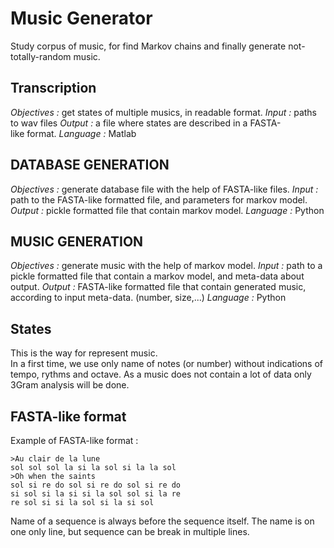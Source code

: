 # Music Generator
Study corpus of music, for find Markov chains and finally generate not-totally-random music.



## Transcription
_Objectives :_ get states of multiple musics, in readable format.
_Input :_ paths to wav files
_Output :_ a file where states are described in a FASTA-like format.
_Language :_ Matlab


## DATABASE GENERATION
_Objectives :_ generate database file with the help of FASTA-like files.
_Input :_ path to the FASTA-like formatted file, and parameters for markov model.
_Output :_ pickle formatted file that contain markov model.
_Language :_ Python


## MUSIC GENERATION
_Objectives :_ generate music with the help of markov model.
_Input :_ path to a pickle formatted file that contain a markov model, and meta-data about output.
_Output :_ FASTA-like formatted file that contain generated music, according to input meta-data. (number, size,...)
_Language :_ Python

## States
This is the way for represent music.   
In a first time, we use only name of notes (or number) without indications of tempo, rythms and octave.
As a music does not contain a lot of data only 3Gram analysis will be done.  



## FASTA-like format
Example of FASTA-like format :

    >Au clair de la lune
    sol sol sol la si la sol si la la sol
    >Oh when the saints
    sol si re do sol si re do sol si re do 
    si sol si la si si la sol sol si la re 
    re sol si si la sol si la si sol

Name of a sequence is always before the sequence itself. The name is on one only line, but sequence can be break in multiple lines.

